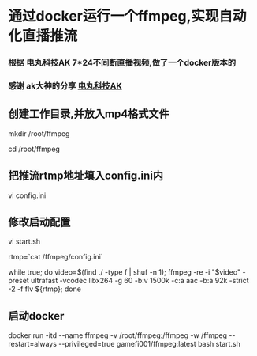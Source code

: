# 通过docker运行一个ffmpeg,实现自动化直播推流
### 根据 电丸科技AK 7*24不间断直播视频,做了一个docker版本的
### 感谢 ak大神的分享 [电丸科技AK](https://www.youtube.com/watch?v=Ko20sPb93fo&t=0s)


## 创建工作目录,并放入mp4格式文件
mkdir /root\/ffmpeg

cd /root/ffmpeg

## 把推流rtmp地址填入config.ini内
vi config.ini 

## 修改启动配置
vi start.sh

rtmp=\`cat /ffmpeg/config.ini`

while true; do video=$(find ./ -type f | shuf -n 1); ffmpeg -re -i "$video" -preset ultrafast -vcodec libx264 -g 60 -b:v 1500k -c:a aac -b:a 92k -strict -2 -f flv ${rtmp}; done

## 启动docker
docker run -itd --name ffmpeg -v /root/ffmpeg:/ffmpeg -w /ffmpeg --restart=always --privileged=true gamefi001/ffmpeg:latest bash start.sh

